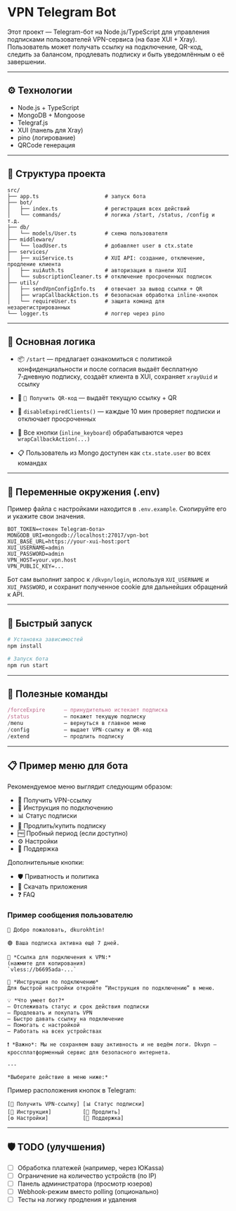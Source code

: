 # VPN Telegram Bot

Этот проект — Telegram-бот на Node.js/TypeScript для управления подписками пользователей VPN-сервиса (на базе XUI + Xray).  
Пользователь может получать ссылку на подключение, QR-код, следить за балансом, продлевать подписку и быть уведомлённым о её завершении.

---

## ⚙️ Технологии

- Node.js + TypeScript
- MongoDB + Mongoose
- Telegraf.js
- XUI (панель для Xray)
- pino (логирование)
- QRCode генерация

---

## 📁 Структура проекта

```
src/
├── app.ts                     # запуск бота
├── bot/
│   ├── index.ts               # регистрация всех действий
│   └── commands/              # логика /start, /status, /config и т.д.
├── db/
│   └── models/User.ts         # схема пользователя
├── middleware/
│   └── loadUser.ts            # добавляет user в ctx.state
├── services/
│   ├── xuiService.ts          # XUI API: создание, отключение, продление клиента
│   ├── xuiAuth.ts             # авторизация в панели XUI
│   └── subscriptionCleaner.ts # отключение просроченных подписок
├── utils/
│   ├── sendVpnConfigInfo.ts   # отвечает за вывод ссылки + QR
│   ├── wrapCallbackAction.ts  # безопасная обработка inline-кнопок
│   └── requireUser.ts         # защита команд для незарегистрированных
└── logger.ts                  # логгер через pino
```

---

## 🧠 Основная логика

 - 📦 `/start` — предлагает ознакомиться с политикой конфиденциальности и после согласия выдаёт бесплатную 7‑дневную подписку, создаёт клиента в XUI, сохраняет `xrayUuid` и ссылку

- 📲 `📲 Получить QR-код` — выдаёт текущую ссылку + QR
- 📅 `disableExpiredClients()` — каждые 10 мин проверяет подписки и отключает просроченных
- 💬 Все кнопки (`inline_keyboard`) обрабатываются через `wrapCallbackAction(...)`
- 📋 Пользователь из Mongo доступен как `ctx.state.user` во всех командах

---

## 📌 Переменные окружения (.env)

Пример файла с настройками находится в `.env.example`. Скопируйте его и укажите свои значения.

```env
BOT_TOKEN=<токен Telegram-бота>
MONGODB_URI=mongodb://localhost:27017/vpn-bot
XUI_BASE_URL=https://your-xui-host:port
XUI_USERNAME=admin
XUI_PASSWORD=admin
VPN_HOST=your.vpn.host
VPN_PUBLIC_KEY=...
```

Бот сам выполнит запрос к `/dkvpn/login`, используя `XUI_USERNAME` и
`XUI_PASSWORD`, и сохранит полученное cookie для дальнейших обращений к API.

---

## 🚀 Быстрый запуск

```bash
# Установка зависимостей
npm install

# Запуск бота
npm run start
```

---

## 🧪 Полезные команды

```ts
/forceExpire      — принудительно истекает подписка
/status           — покажет текущую подписку
/menu             — вернуться в главное меню
/config           — выдает VPN-ссылку и QR-код
/extend           — продлить подписку
```

---

## 📋 Пример меню для бота

Рекомендуемое меню выглядит следующим образом:

- 🔗 Получить VPN-ссылку
- 📝 Инструкция по подключению
- 📊 Статус подписки
- 💸 Продлить/купить подписку
- 🆓 Пробный период (если доступно)
- ⚙️ Настройки
- 💬 Поддержка

Дополнительные кнопки:

- 🛡️ Приватность и политика
- 📱 Скачать приложения
- ❓ FAQ

### Пример сообщения пользователю

```text
👋 Добро пожаловать, dkurokhtin!

🟢 Ваша подписка активна ещё 7 дней.

🔗 *Ссылка для подключения к VPN:*
(нажмите для копирования)
`vless://b6695ada-...`

📱 *Инструкция по подключению*
Для быстрой настройки откройте “Инструкция по подключению” в меню.

💡 *Что умеет бот?*
— Отслеживать статус и срок действия подписки
— Продлевать и покупать VPN
— Быстро давать ссылку на подключение
— Помогать с настройкой
— Работать на всех устройствах

❗ *Важно*: Мы не сохраняем вашу активность и не ведём логи. Dkvpn — кроссплатформенный сервис для безопасного интернета.

---

*Выберите действие в меню ниже:*
```

Пример расположения кнопок в Telegram:

```
[🔗 Получить VPN-ссылку] [📊 Статус подписки]
[📝 Инструкция]          [💸 Продлить]
[⚙️ Настройки]           [💬 Поддержка]
```

---

## 🛡 TODO (улучшения)

- [ ] Обработка платежей (например, через ЮKassa)
- [ ] Ограничение на количество устройств (по IP)
- [ ] Панель администратора (просмотр юзеров)
- [ ] Webhook-режим вместо polling (опционально)
- [ ] Тесты на логику продления и удаления
